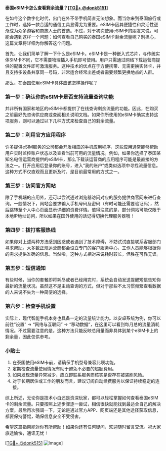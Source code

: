 **泰国eSIM卡怎么查看剩余流量？[[TG💪+ @donk5151](https://t.me/s/donk5151)]**

在如今这个数字化时代，出门在外不带手机简直无法想象。而当你来到泰国旅行或工作时，选择一款合适的通信工具显得尤为重要。eSIM卡因其便捷性和灵活性逐渐成为众多游客和商旅人士的首选。不过，对于初次使用eSIM卡的朋友来说，可能会遇到这样一个问题：如何查看自己购买的泰国eSIM卡剩余流量呢？别担心，这篇文章将详细为你解答这个问题。

首先，让我们简单了解一下什么是eSIM卡。eSIM卡是一种嵌入式芯片，与传统实体SIM卡不同，它不需要物理插入手机即可使用。用户只需通过网络下载运营商提供的配置文件即可激活服务。这种技术的优点在于方便携带、无需更换实体卡，并且支持多设备共享同一号码，非常适合经常出差或者需要频繁更换地点的人群。

那么，在泰国使用eSIM卡具体应该怎样操作呢？

### **第一步：确认你的eSIM卡是否支持流量查询功能**
并非所有国家和地区的eSIM卡都提供了在线查询剩余流量的功能。因此，在购买之前最好先咨询供应商或查阅相关说明文档。如果你所使用的eSIM卡确实支持这项服务，则可以通过以下几种方式来检查自己的剩余流量。

### **第二步：利用官方应用程序**
许多提供eSIM服务的公司都会开发相应的手机应用程序，这些应用通常能够帮助用户实时监控账户状态以及查看当前可用的流量情况。例如，如果你选择了泰国某知名电信运营商提供的eSIM卡，那么下载该运营商的应用程序可能是最直接的方法之一。打开应用后登录你的账号，进入“我的账户”或类似选项中寻找流量信息。这种方式不仅直观而且更新及时，是目前最常用的方式之一。

### **第三步：访问官方网站**
除了手机端的应用外，还可以尝试通过浏览器访问对应的服务提供商官网来进行查询。一般情况下，网站会要求输入手机号码及密码（有时可能还需要验证码），然后跳转至个人中心页面显示详细的资费详情。值得注意的是，部分网站可能仅限于本地IP地址访问，所以如果在国外使用的话记得切换代理服务器哦！

### **第四步：拨打客服热线**
如果你对上述两种方法感到困惑或者遇到了技术障碍，不妨试试直接联系客服部门寻求帮助。大多数正规运营商都会设立专门的客户服务中心，工作人员能够根据你的需求提供准确的信息。当然啦，这种方式相对来说耗时较长，但胜在可靠无误。

### **第五步：短信通知**
有些时候，当你的套餐即将耗尽或者已经用完时，系统会自动发送提醒短信告知你最新的流量状况。虽然这不是主动查询的方式，但对于那些不太习惯频繁查看数据的人来说不失为一种简便的选择。

### **第六步：检查手机设置**
实际上，现代智能手机本身也具备一定的流量统计能力。以安卓系统为例，你可以前往“设置” -> “网络与互联网” -> “移动数据”，在这里可以看到每月总的流量消耗情况。不过需要注意的是，这种方法只能反映总用量而非具体到某个eSIM卡上的剩余量，因此仅供参考。

### **小贴士**
1. 在泰国使用eSIM卡前，请确保手机型号兼容此项功能。
2. 定期检查流量使用情况有助于避免不必要的超额费用。
3. 如果发现流量异常减少，应立即联系服务商核实是否存在被盗刷风险。
4. 对于长期居住或工作的朋友而言，建议订阅自动续费服务以保证持续稳定的连接。

综上所述，无论你是技术小白还是资深玩家，都可以轻松掌握如何查看泰国eSIM卡的剩余流量。只要按照上述步骤逐一尝试，相信很快就能找到最适合自己的解决方案。最后再次强调一下，无论是通过官方APP、网页端还是其他途径获取信息，都要保持警惕，确保信息安全不受侵害。

希望这篇指南能对你有所帮助！如果你还有任何疑问，欢迎随时留言交流。祝大家旅途愉快，通讯无忧！

[[TG💪+ @donk5151](https://t.me/s/donk5151) ![Image](https://i.postimg.cc/rwNCRYN7/Snipaste-2025-04-30-17-27-05.png)]